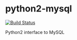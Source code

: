 # python2-mysql

[![Build Status](https://travis-ci.org/UnitedRPMs/python2-mysql.svg?branch=master)](https://travis-ci.org/UnitedRPMs/python2-mysql)

Python2 interface to MySQL
